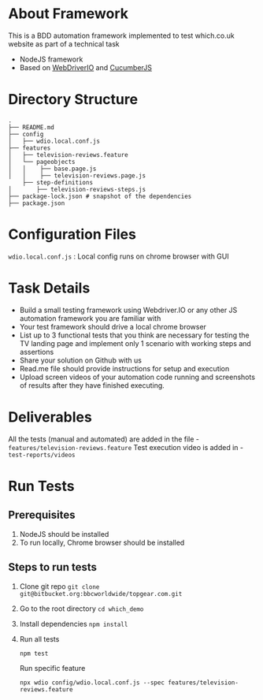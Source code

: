 # About Framework

This is a BDD automation framework implemented to test which.co.uk website as part of a technical task

- NodeJS framework
- Based on [WebDriverIO](https://webdriver.io/) and [CucumberJS](https://cucumber.io/docs/installation/javascript/)

# Directory Structure

```
.
├── README.md
├── config
│   ├── wdio.local.conf.js
├── features
│   ├── television-reviews.feature
│   └── pageobjects
│   │    ├── base.page.js
│   │    ├── television-reviews.page.js
    ├── step-definitions
│       ├── television-reviews-steps.js
├── package-lock.json # snapshot of the dependencies
├── package.json
```

# Configuration Files

`wdio.local.conf.js` : Local config runs on chrome browser with GUI

# Task Details

- Build a small testing framework using Webdriver.IO or any other JS automation
  framework you are familiar with
- Your test framework should drive a local chrome browser
- List up to 3 functional tests that you think are necessary for testing the TV landing
  page and implement only 1 scenario with working steps and assertions
- Share your solution on Github with us
- Read.me file should provide instructions for setup and execution
- Upload screen videos of your automation code running and screenshots of results
  after they have finished executing.

# Deliverables

All the tests (manual and automated) are added in the file - `features/television-reviews.feature`
Test execution video is added in - `test-reports/videos`

# Run Tests

## Prerequisites

1.  NodeJS should be installed
2.  To run locally, Chrome browser should be installed

## Steps to run tests

1. Clone git repo
   `git clone git@bitbucket.org:bbcworldwide/topgear.com.git`

2. Go to the root directory
   `cd which_demo`

3. Install dependencies
   `npm install`

4. Run all tests

   `npm test`

   Run specific feature

   `npx wdio config/wdio.local.conf.js --spec features/television-reviews.feature`
